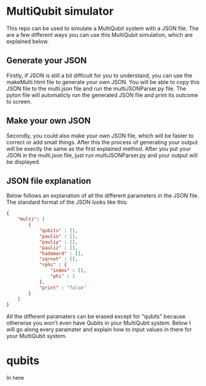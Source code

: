 # MultiQubit simulator

This repo can be used to simulate a MultiQubit system with a JSON file. 
The are a few different ways you can use this MultiQubit simulation, which are explained below.

## Generate your JSON
Firstly, if JSON is still a bit difficult for you to understand, you can use the makeMulti.html file to generate your own JSON.
You will be able to copy this JSON file to the multi.json file and run the multiJSONParser.py file. The pyton file will automaticly run the generated JSON file and print its outcome to screen.

## Make your own JSON
Secondly, you could also make your own JSON file, which will be faster to correct or add small things. After this the process of generating your output will be exectly the same as the first explained method. After you put your JSON in the multi.json file, just run multiJSONParser.py and your output will be displayed.


## JSON file explanation
Below follows an explanation of all the different parameters in the JSON file. The standard format of the JSON looks like this:

```JSON
{
	"multi": [
		{
			"qubits" : [],
			"paulix" : [],
			"pauliy" : [],
			"pauliz" : [],
			"hadamard" : [],
			"sqrnot" : [],
			"rphi" : {
				"index" : [],
				"phi" : 1
			},
			"print" : "false"
		}
	]
}
```

All the different paramaters can be erased except for "qubits" because otherwise you won't even have Qubits in your MultiQubit system.
Below I will go along every paramater and explain how to input values in there for your MultiQubit system.

# qubits

In here 

